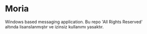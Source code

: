 # Moria
Windows based messaging application.
Bu repo 'All Rights Reserved' altında lisanslanmıştır ve izinsiz kullanımı yasaktır.
